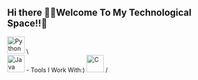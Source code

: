 ## Hi there 👋💫Welcome To My Technological Space!!🌌

 
<img src="https://upload.wikimedia.org/wikipedia/commons/c/c3/Python-logo-notext.svg" alt="Python" width="40"/>   \                                                          
<img src="https://cdn.jsdelivr.net/gh/devicons/devicon/icons/java/java-original.svg" alt="Java" width="40"/>        - Tools I Work With:) 
<img src="https://cdn.jsdelivr.net/gh/devicons/devicon/icons/c/c-original.svg" alt="C" width="40"/>               /







   
 

             
          
             
          

<!--
**expanse88/expanse88** is a ✨ _special_ ✨ repository because its `README.md` (this file) appears on your GitHub profile.

Here are some ideas to get you started:

- 🔭 I’m currently working on ...
- 🌱 I’m currently learning ...
- 👯 I’m looking to collaborate on ...
- 🤔 I’m looking for help with ...
- 💬 Ask me about ...
            <img src="https://cdn.jsdelivr.net/gh/devicons/devicon@latest/icons/python/python-original.svg" />
          
- 📫 How to reach me: ...
- 😄 Pronouns: ...
- ⚡ Fun fact: ...
-->
